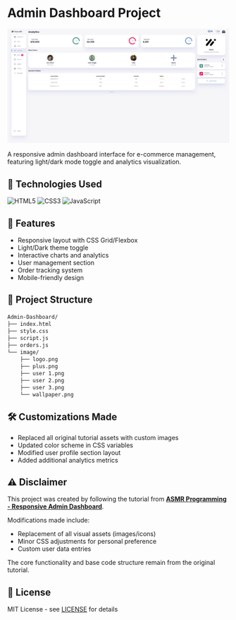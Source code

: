 # Admin Dashboard Project

![Preview](preview.png)

A responsive admin dashboard interface for e-commerce management, featuring light/dark mode toggle and analytics visualization.

## 🔧 Technologies Used
![HTML5](https://img.shields.io/badge/HTML5-E34F26?style=for-the-badge&logo=html5&logoColor=white)
![CSS3](https://img.shields.io/badge/CSS3-1572B6?style=for-the-badge&logo=css3&logoColor=white)
![JavaScript](https://img.shields.io/badge/JavaScript-F7DF1E?style=for-the-badge&logo=javascript&logoColor=black)

## 🚀 Features
- Responsive layout with CSS Grid/Flexbox
- Light/Dark theme toggle
- Interactive charts and analytics
- User management section
- Order tracking system
- Mobile-friendly design

## 📁 Project Structure
```
Admin-Dashboard/
├── index.html
├── style.css
├── script.js
├── orders.js
└── image/
    ├── logo.png
    ├── plus.png
    ├── user 1.png
    ├── user 2.png
    ├── user 3.png
    └── wallpaper.png
```

## 🛠️ Customizations Made
- Replaced all original tutorial assets with custom images
- Updated color scheme in CSS variables
- Modified user profile section layout
- Added additional analytics metrics

## ⚠️ Disclaimer
This project was created by following the tutorial from **[ASMR Programming - Responsive Admin Dashboard](https://www.youtube.com/watch?v=YJTKlAvbDo4)**. 

Modifications made include:
- Replacement of all visual assets (images/icons)
- Minor CSS adjustments for personal preference
- Custom user data entries

The core functionality and base code structure remain from the original tutorial.

## 📄 License
MIT License - see [LICENSE](LICENSE) for details
